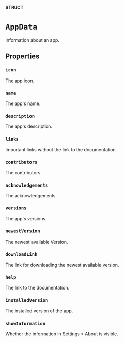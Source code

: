 **STRUCT**

# `AppData`

Information about an app.

## Properties
### `icon`

The app icon.

### `name`

The app's name.

### `description`

The app's description.

### `links`

Important links without the link to the documentation.

### `contributors`

The contributors.

### `acknowledgements`

The acknowledgements.

### `versions`

The app's versions.

### `newestVersion`

The newest available Version.

### `downloadLink`

The link for downloading the newest available version.

### `help`

The link to the documentation.

### `installedVersion`

The installed version of the app.

### `showInformation`

Whether the information in Settings > About is visible.
